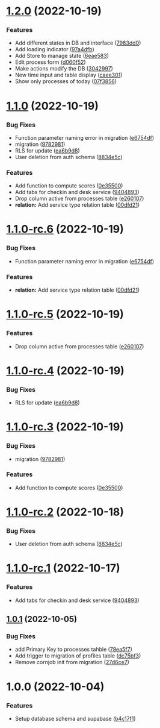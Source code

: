 # [1.2.0](https://github.com/technologiestiftung/zms-supabase/compare/v1.1.0...v1.2.0) (2022-10-19)


### Features

* Add different states in DB and interface ([7983dd0](https://github.com/technologiestiftung/zms-supabase/commit/7983dd069d4deaafada82dde26301490af26b018))
* Add loading indicator ([97a4dfb](https://github.com/technologiestiftung/zms-supabase/commit/97a4dfbaec6518bbbf25f5ce7f13269b492bf99e))
* Add Store to manage state ([6eae583](https://github.com/technologiestiftung/zms-supabase/commit/6eae583f3bf09b8ba783847587b1e3b48e5873e4))
* Edit process form ([d060f52](https://github.com/technologiestiftung/zms-supabase/commit/d060f52c3bf0168a4577c81cc719bc76e0a42557))
* Make actions modify the DB ([3042997](https://github.com/technologiestiftung/zms-supabase/commit/304299708112b9d86e8e35c01c32b3a518f86611))
* New time input and table display ([caee301](https://github.com/technologiestiftung/zms-supabase/commit/caee301f3d1b83dcbebaceff113ea309ff815e4f))
* Show only processes of today ([07f3856](https://github.com/technologiestiftung/zms-supabase/commit/07f3856cf2097b1ae2307af3ef5da1a0b7601c4e))

# [1.1.0](https://github.com/technologiestiftung/zms-supabase/compare/v1.0.1...v1.1.0) (2022-10-19)


### Bug Fixes

* Function parameter naming error in migration ([e6754df](https://github.com/technologiestiftung/zms-supabase/commit/e6754df64a3b142651bd7eae0bdc197102a0a12e))
* migration ([9782981](https://github.com/technologiestiftung/zms-supabase/commit/9782981d1a92c0b31e52f92fbf823b3ccb20577b))
* RLS for update ([ea6b9d8](https://github.com/technologiestiftung/zms-supabase/commit/ea6b9d836485a4360b74a70ce3aabfbc097295a8))
* User deletion from auth schema ([8834e5c](https://github.com/technologiestiftung/zms-supabase/commit/8834e5c5241f653c557a513584ac7985f1333688))


### Features

* Add function to compute scores ([0e35500](https://github.com/technologiestiftung/zms-supabase/commit/0e355005b5c2fb49b708beccecfde98521b2618c))
* Add tabs for checkin and desk service ([9404893](https://github.com/technologiestiftung/zms-supabase/commit/94048939bf587bf3822f271a235e1ae654eb009b))
* Drop column active from processes table ([e260107](https://github.com/technologiestiftung/zms-supabase/commit/e260107ac6a94c23c5a769fb2df10b8f2a4eb5db))
* **relation:** Add service type relation table ([00dfd21](https://github.com/technologiestiftung/zms-supabase/commit/00dfd21eb399c7eb8bd99d17a81154947b894b04))

# [1.1.0-rc.6](https://github.com/technologiestiftung/zms-supabase/compare/v1.1.0-rc.5...v1.1.0-rc.6) (2022-10-19)


### Bug Fixes

* Function parameter naming error in migration ([e6754df](https://github.com/technologiestiftung/zms-supabase/commit/e6754df64a3b142651bd7eae0bdc197102a0a12e))


### Features

* **relation:** Add service type relation table ([00dfd21](https://github.com/technologiestiftung/zms-supabase/commit/00dfd21eb399c7eb8bd99d17a81154947b894b04))

# [1.1.0-rc.5](https://github.com/technologiestiftung/zms-supabase/compare/v1.1.0-rc.4...v1.1.0-rc.5) (2022-10-19)


### Features

* Drop column active from processes table ([e260107](https://github.com/technologiestiftung/zms-supabase/commit/e260107ac6a94c23c5a769fb2df10b8f2a4eb5db))

# [1.1.0-rc.4](https://github.com/technologiestiftung/zms-supabase/compare/v1.1.0-rc.3...v1.1.0-rc.4) (2022-10-19)


### Bug Fixes

* RLS for update ([ea6b9d8](https://github.com/technologiestiftung/zms-supabase/commit/ea6b9d836485a4360b74a70ce3aabfbc097295a8))

# [1.1.0-rc.3](https://github.com/technologiestiftung/zms-supabase/compare/v1.1.0-rc.2...v1.1.0-rc.3) (2022-10-19)


### Bug Fixes

* migration ([9782981](https://github.com/technologiestiftung/zms-supabase/commit/9782981d1a92c0b31e52f92fbf823b3ccb20577b))


### Features

* Add function to compute scores ([0e35500](https://github.com/technologiestiftung/zms-supabase/commit/0e355005b5c2fb49b708beccecfde98521b2618c))

# [1.1.0-rc.2](https://github.com/technologiestiftung/zms-supabase/compare/v1.1.0-rc.1...v1.1.0-rc.2) (2022-10-18)


### Bug Fixes

* User deletion from auth schema ([8834e5c](https://github.com/technologiestiftung/zms-supabase/commit/8834e5c5241f653c557a513584ac7985f1333688))

# [1.1.0-rc.1](https://github.com/technologiestiftung/zms-supabase/compare/v1.0.1...v1.1.0-rc.1) (2022-10-17)


### Features

* Add tabs for checkin and desk service ([9404893](https://github.com/technologiestiftung/zms-supabase/commit/94048939bf587bf3822f271a235e1ae654eb009b))

## [1.0.1](https://github.com/technologiestiftung/zms-supabase/compare/v1.0.0...v1.0.1) (2022-10-05)


### Bug Fixes

* add Primary Key to processes tahble ([79ea5f7](https://github.com/technologiestiftung/zms-supabase/commit/79ea5f7c92e272c4f41f69a31754b34b3875d4da))
* Add trigger to migration of profiles table ([dc75bf3](https://github.com/technologiestiftung/zms-supabase/commit/dc75bf3e68cf33444fd46b14ef523ab5c41448ae))
* Remove cornjob init from migration ([27d6ce7](https://github.com/technologiestiftung/zms-supabase/commit/27d6ce79b6faefe2a44133d99c5b0820fb323992))

# 1.0.0 (2022-10-04)


### Features

* Setup database schema and supabase ([b4c17f1](https://github.com/technologiestiftung/zms-supabase/commit/b4c17f1e7a48870878a24bc279c35d5a634836df))
